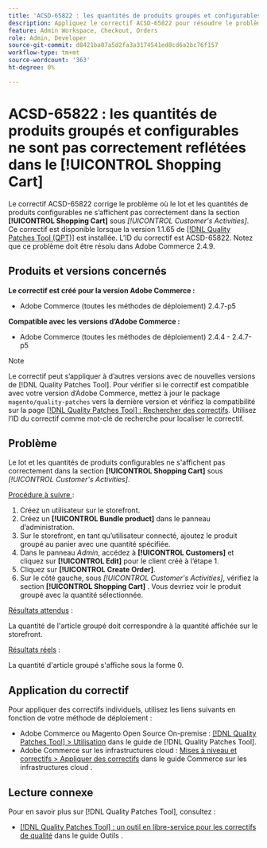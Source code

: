 ```yaml
---
title: 'ACSD-65822 : les quantités de produits groupés et configurables ne sont pas correctement reflétées dans le panier'
description: Appliquez le correctif ACSD-65822 pour résoudre le problème d’Adobe Commerce où la quantité apparaissait comme 0 dans la section du panier du client dans le panneau d’administration lors de l’ajout de produits groupés.
feature: Admin Workspace, Checkout, Orders
role: Admin, Developer
source-git-commit: d8421ba07a5d2fa3a3174541ed8cd6a2bc76f157
workflow-type: tm+mt
source-wordcount: '363'
ht-degree: 0%

---
```



# ACSD-65822 : les quantités de produits groupés et configurables ne sont pas correctement reflétées dans le [!UICONTROL Shopping Cart]

Le correctif ACSD-65822 corrige le problème où le lot et les quantités de produits configurables ne s’affichent pas correctement dans la section **[!UICONTROL Shopping Cart]** sous *[!UICONTROL Customer's Activities]*. Ce correctif est disponible lorsque la version 1.1.65 de [[!DNL Quality Patches Tool (QPT)]](/help/tools/quality-patches-tool/quality-patches-tool-to-self-serve-quality-patches.md) est installée. L’ID du correctif est ACSD-65822. Notez que ce problème doit être résolu dans Adobe Commerce 2.4.9.

## Produits et versions concernés

**Le correctif est créé pour la version Adobe Commerce :**

* Adobe Commerce (toutes les méthodes de déploiement) 2.4.7-p5

**Compatible avec les versions d’Adobe Commerce :**

* Adobe Commerce (toutes les méthodes de déploiement) 2.4.4 - 2.4.7-p5

>[!NOTE]
>
>Le correctif peut s’appliquer à d’autres versions avec de nouvelles versions de [!DNL Quality Patches Tool]. Pour vérifier si le correctif est compatible avec votre version d’Adobe Commerce, mettez à jour le package `magento/quality-patches` vers la dernière version et vérifiez la compatibilité sur la page [[!DNL Quality Patches Tool] : Rechercher des correctifs](https://experienceleague.adobe.com/tools/commerce-quality-patches/index.html?lang=fr). Utilisez l’ID du correctif comme mot-clé de recherche pour localiser le correctif.

## Problème

Le lot et les quantités de produits configurables ne s&#39;affichent pas correctement dans la section **[!UICONTROL Shopping Cart]** sous *[!UICONTROL Customer's Activities]*.

<u>Procédure à suivre </u> :

1. Créez un utilisateur sur le storefront.
2. Créez un **[!UICONTROL Bundle product]** dans le panneau d’administration.
3. Sur le storefront, en tant qu’utilisateur connecté, ajoutez le produit groupé au panier avec une quantité spécifiée.
4. Dans le panneau *Admin*, accédez à **[!UICONTROL Customers]** et cliquez sur **[!UICONTROL Edit]** pour le client créé à l’étape 1.
5. Cliquez sur **[!UICONTROL Create Order]**.
6. Sur le côté gauche, sous *[!UICONTROL Customer's Activities]*, vérifiez la section **[!UICONTROL Shopping Cart]** . Vous devriez voir le produit groupé avec la quantité sélectionnée.

<u>Résultats attendus</u> :

La quantité de l&#39;article groupé doit correspondre à la quantité affichée sur le storefront.

<u>Résultats réels</u> :

La quantité d&#39;article groupé s&#39;affiche sous la forme 0.

## Application du correctif

Pour appliquer des correctifs individuels, utilisez les liens suivants en fonction de votre méthode de déploiement :

* Adobe Commerce ou Magento Open Source On-premise : [[!DNL Quality Patches Tool] > Utilisation](/help/tools/quality-patches-tool/usage.md) dans le guide de [!DNL Quality Patches Tool].
* Adobe Commerce sur les infrastructures cloud : [Mises à niveau et correctifs > Appliquer des correctifs](https://experienceleague.adobe.com/docs/commerce-cloud-service/user-guide/develop/upgrade/apply-patches.html?lang=fr) dans le guide Commerce sur les infrastructures cloud .

## Lecture connexe

Pour en savoir plus sur [!DNL Quality Patches Tool], consultez :

* [[!DNL Quality Patches Tool] : un outil en libre-service pour les correctifs de qualité](/help/tools/quality-patches-tool/quality-patches-tool-to-self-serve-quality-patches.md) dans le guide Outils .

